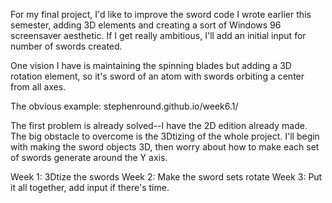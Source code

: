 For my final project, I'd like to improve the sword code I wrote earlier this semester, adding 3D elements and creating a sort of Windows 96 screensaver aesthetic. If I get really ambitious, I'll add an initial input for number of swords created.

One vision I have is maintaining the spinning blades but adding a 3D rotation element, so it's sword of an atom with swords orbiting a center from all axes.

The obvious example: stephenround.github.io/week6.1/

The first problem is already solved--I have the 2D edition already made. The big obstacle to overcome is the 3Dtizing of the whole project. I'll begin with making the sword objects 3D, then worry about how to make each set of swords generate around the Y axis.

Week 1: 3Dtize the swords
Week 2: Make the sword sets rotate
Week 3: Put it all together, add input if there's time.